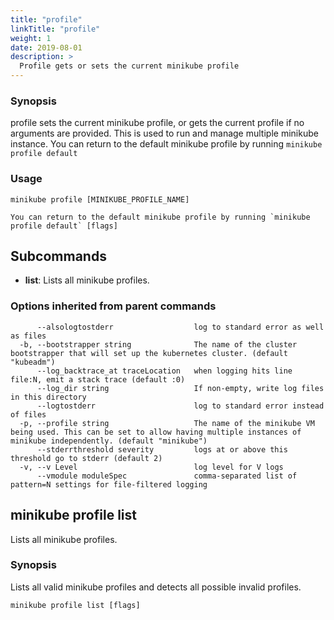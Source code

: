 ```yaml
---
title: "profile"
linkTitle: "profile"
weight: 1
date: 2019-08-01
description: >
  Profile gets or sets the current minikube profile
---
```


### Synopsis

profile sets the current minikube profile, or gets the current profile if no arguments are provided.  This is used to run and manage multiple minikube instance.  You can return to the default minikube profile by running `minikube profile default`

### Usage

```
minikube profile [MINIKUBE_PROFILE_NAME]

You can return to the default minikube profile by running `minikube profile default` [flags]
```

## Subcommands

- **list**: Lists all minikube profiles.

### Options inherited from parent commands

```
      --alsologtostderr                  log to standard error as well as files
  -b, --bootstrapper string              The name of the cluster bootstrapper that will set up the kubernetes cluster. (default "kubeadm")
      --log_backtrace_at traceLocation   when logging hits line file:N, emit a stack trace (default :0)
      --log_dir string                   If non-empty, write log files in this directory
      --logtostderr                      log to standard error instead of files
  -p, --profile string                   The name of the minikube VM being used. This can be set to allow having multiple instances of minikube independently. (default "minikube")
      --stderrthreshold severity         logs at or above this threshold go to stderr (default 2)
  -v, --v Level                          log level for V logs
      --vmodule moduleSpec               comma-separated list of pattern=N settings for file-filtered logging
```


## minikube profile list

Lists all minikube profiles.

### Synopsis

Lists all valid minikube profiles and detects all possible invalid profiles.

```
minikube profile list [flags]
```
